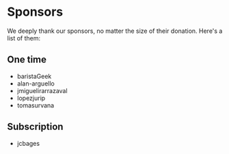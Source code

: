 # Sponsors

We deeply thank our sponsors, no matter the size of their donation. Here's a list of them:

## One time

- baristaGeek
- alan-arguello
- jmiguelirarrazaval
- lopezjurip
- tomasurvana

## Subscription

- jcbages
